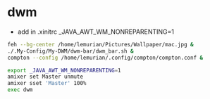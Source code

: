 # dwm
- add in .xinitrc _JAVA_AWT_WM_NONREPARENTING=1
```sh
feh --bg-center /home/lemurian/Pictures/Wallpaper/mac.jpg &
./.My-Config/My-DWM/dwm-bar/dwm_bar.sh &
compton --config /home/lemurian/.config/compton/compton.conf &

export _JAVA_AWT_WM_NONREPARENTING=1
amixer set Master unmute
amixer sset 'Master' 100%
exec dwm


```
